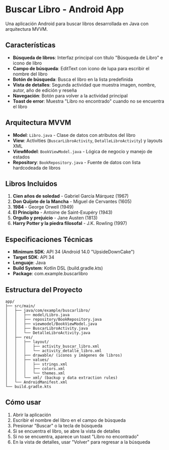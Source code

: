 # Buscar Libro - Android App

Una aplicación Android para buscar libros desarrollada en Java con arquitectura MVVM.

## Características

- **Búsqueda de libros**: Interfaz principal con título "Búsqueda de Libro" e icono de libro
- **Campo de búsqueda**: EditText con icono de lupa para escribir el nombre del libro
- **Botón de búsqueda**: Busca el libro en la lista predefinida
- **Vista de detalles**: Segunda actividad que muestra imagen, nombre, autor, año de edición y reseña
- **Navegación**: Botón para volver a la actividad principal
- **Toast de error**: Muestra "Libro no encontrado" cuando no se encuentra el libro

## Arquitectura MVVM

- **Model**: `Libro.java` - Clase de datos con atributos del libro
- **View**: Activities (`BuscarLibroActivity`, `DetalleLibroActivity`) y layouts XML
- **ViewModel**: `BookViewModel.java` - Lógica de negocio y manejo de estados
- **Repository**: `BookRepository.java` - Fuente de datos con lista hardcodeada de libros

## Libros Incluidos

1. **Cien años de soledad** - Gabriel García Márquez (1967)
2. **Don Quijote de la Mancha** - Miguel de Cervantes (1605)
3. **1984** - George Orwell (1949)
4. **El Principito** - Antoine de Saint-Exupéry (1943)
5. **Orgullo y prejuicio** - Jane Austen (1813)
6. **Harry Potter y la piedra filosofal** - J.K. Rowling (1997)

## Especificaciones Técnicas

- **Minimum SDK**: API 34 (Android 14.0 "UpsideDownCake")
- **Target SDK**: API 34
- **Lenguaje**: Java
- **Build System**: Kotlin DSL (build.gradle.kts)
- **Package**: com.example.buscarlibro

## Estructura del Proyecto

```
app/
├── src/main/
│   ├── java/com/example/buscarlibro/
│   │   ├── model/Libro.java
│   │   ├── repository/BookRepository.java
│   │   ├── viewmodel/BookViewModel.java
│   │   ├── BuscarLibroActivity.java
│   │   └── DetalleLibroActivity.java
│   ├── res/
│   │   ├── layout/
│   │   │   ├── activity_buscar_libro.xml
│   │   │   └── activity_detalle_libro.xml
│   │   ├── drawable/ (iconos y imágenes de libros)
│   │   ├── values/
│   │   │   ├── strings.xml
│   │   │   ├── colors.xml
│   │   │   └── themes.xml
│   │   └── xml/ (backup y data extraction rules)
│   └── AndroidManifest.xml
└── build.gradle.kts
```

## Cómo usar

1. Abrir la aplicación
2. Escribir el nombre del libro en el campo de búsqueda
3. Presionar "Buscar" o la tecla de búsqueda
4. Si se encuentra el libro, se abre la vista de detalles
5. Si no se encuentra, aparece un toast "Libro no encontrado"
6. En la vista de detalles, usar "Volver" para regresar a la búsqueda
